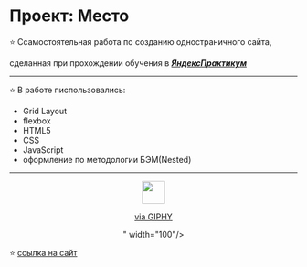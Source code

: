 # Проект: Место

:star: Cсамостоятельная работа по созданию одностраничного сайта,

сделанная при прохождении обучения в [**_ЯндексПрактикум_**](https://practicum.yandex.ru/web/)

---

:star: В работе писпользовались:

- Grid Layout
- flexbox
- HTML5
- CSS
- JavaScript
- оформление по методологии БЭМ(Nested)

---

<div id="header" align="center">
  <img src="<iframe src="https://giphy.com/embed/CNHwfdaHPNYQPzAIoS" width="40" height="40" frameBorder="0" class="giphy-embed" allowFullScreen></iframe><p><a href="https://giphy.com/gifs/californiacom-CNHwfdaHPNYQPzAIoS">via GIPHY</a></p>" width="100"/>
</div>

:star: [ссылка на сайт](https://i-suslova.github.io/mesto)
